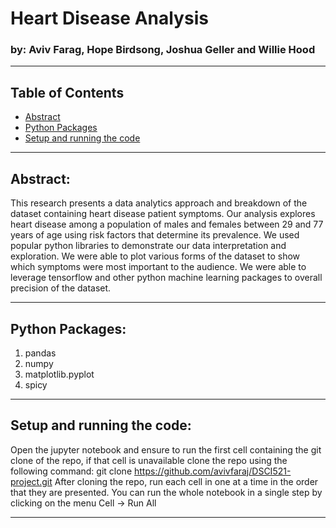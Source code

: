 # Heart Disease Analysis

### by: Aviv Farag, Hope Birdsong, Joshua Geller and Willie Hood

---

## Table of Contents
 * [Abstract](#abstract-)
 * [Python Packages](#python-packages-)
 * [Setup and running the code](#setup-and-running-the-code)


---

## Abstract: 
This research presents a data analytics approach and breakdown of the dataset containing heart disease patient symptoms. 
Our analysis explores heart disease among a population of males and females between 29 and 77 years of age using risk factors that determine its prevalence.
We used popular python libraries to demonstrate our data interpretation and exploration.
We were able to plot various forms of the dataset to show which symptoms were most important to the audience.
We were able to leverage tensorflow and other python machine learning packages to overall precision of the dataset. 

---

## Python Packages:
1. pandas
1. numpy
1. matplotlib.pyplot
1. spicy 

---

## Setup and running the code:
Open the jupyter notebook and ensure to run the first cell containing the git clone of the repo, if that cell is unavailable clone the repo using the following command:
	git clone https://github.com/avivfaraj/DSCI521-project.git
After cloning the repo, run each cell in one at a time in the order that they are presented. You can run the whole notebook in a single step by clicking on the menu Cell -> Run All

---


